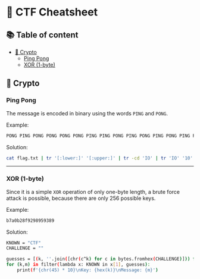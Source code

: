 # 📝 CTF Cheatsheet

## 📚 Table of content

- [🔐 Crypto](##-🔐-Crypto)
    - [Ping Pong](###-Ping-Pong)
    - [XOR (1-byte)](###-XOR-(1-byte))

## 🔐 Crypto

### Ping Pong

The message is encoded in binary using the words `PING` and `PONG`.

Example:

```sh
PONG PING PONG PONG PONG PONG PING PING PONG PING PONG PING PONG PING PONG PONG PONG PING PONG PONG PONG PING PING PONG PONG PING PING PING PING PONG PING PING PONG PING PING PONG PONG PING PING PONG PONG PING PING PONG PING PING PONG PONG PONG PING PING PONG PONG PONG PONG PING PONG PING PING PONG PONG PING PING PING PONG PING PING PING PING PING PONG PING
```

Solution:

```sh
cat flag.txt | tr '[:lower:]' '[:upper:]' | tr -cd 'IO' | tr 'IO' '10' | perl -lpe '$_=pack"B*",$_'
```

---

### XOR (1-byte)

Since it is a simple `XOR` operation of only one-byte length, a brute force attack is possible, because there are only 256 possible keys.

Example:

```sh
b7a0b28f9298959389
```

Solution:

```sh
KNOWN = "CTF"
CHALLENGE = ""

guesses = [(k, ''.join([chr(c^k) for c in bytes.fromhex(CHALLENGE)])) for k in range(256)]
for (k,m) in filter(lambda x: KNOWN in x[1], guesses):
    print(f'{chr(45) * 10}\nKey: {hex(k)}\nMessage: {m}')
```